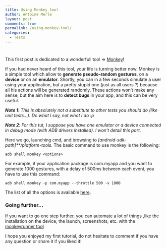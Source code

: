 ```yaml
---
title: Using Monkey tool
author: Antoine Merle
layout: post
comments: true
permalink: /using-monkey-tool/
categories:
  - Tests
---
```

# 

This first post is dedicated to a wonderfull tool => [Monkey][1]!

 [1]: http://developer.android.com/tools/help/monkey.html "Monkey"

If you had never heard of this tool, your life is turning better now. Monkey is a simple tool which allow to **generate pseudo-random gestures**, on a **device** or on an **emulator**. Shortly, you can in a few seconds simulate a user using your application, but a pretty stupid one (just as all users ?) because all his actions will be generated randomly. These actions won’t make any sense, but the aim here is to **detect bugs** in your app, and this can be very useful.
<!-- more -->
***Note 1***: *This is absolutely not a substitute to other tests you should do (like unit tests…). Do what I say, not what I do :p*

***Note 2***: *For this tut, I suppose you have one emulator or a device connected in debug mode (with ADB drivers installed). I won’t detail this part.*

Here we go, launching cmd, and browsing to *[android-sdk-path]**/platform-tools.* The basic command to use monkey is the following:

    adb shell monkey <options>

For example, if your application package is com.myapp and you want to generate 1000 gestures, with a delay of 500ms between each event, you have to use this command:

    adb shell monkey -p com.myapp --throttle 500 -v 1000

The list of all the options is available [here][1].

### Going further…

If you want to go one step further, you can automate a lot of things ,like the installation on the device, the launch, screenshots, etc. with the [monkeyrunner tool][2]

 [2]: http://developer.android.com/tools/help/monkeyrunner_concepts.html "monkeyrunner"

I hope you enjoyed my first tutorial, do not hesitate to comment if you have any question or share it if you liked it!
